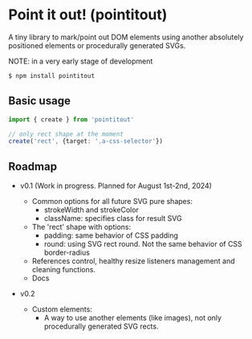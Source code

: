 # Point it out! (pointitout)

A tiny library to mark/point out DOM elements using another absolutely positioned elements or procedurally generated SVGs.

NOTE: in a very early stage of development

```sh
$ npm install pointitout
```

## Basic usage
```ts
import { create } from 'pointitout'

// only rect shape at the moment
create('rect', {target: '.a-css-selector'})
```

## Roadmap
- v0.1 (Work in progress. Planned for August 1st-2nd, 2024)
    - Common options for all future SVG pure shapes:
        - strokeWidth and strokeColor
        - className: specifies class for result SVG
    - The 'rect' shape with options:
        - padding: same behavior of CSS padding
        - round: using SVG rect round. Not the same behavior of CSS border-radius
    - References control, healthy resize listeners management and cleaning functions.
    - Docs

- v0.2
    - Custom elements:
        - A way to use another elements (like images), not only procedurally generated SVG rects.